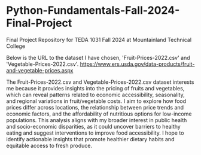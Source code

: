 # Python-Fundamentals-Fall-2024-Final-Project
Final Project Repository for TEDA 1031 Fall 2024 at Mountainland Technical College

Below is the URL to the dataset I have chosen, 'Fruit-Prices-2022.csv' and 'Vegetable-Prices-2022.csv'.
https://www.ers.usda.gov/data-products/fruit-and-vegetable-prices.aspx

The Fruit-Prices-2022.csv and Vegetable-Prices-2022.csv dataset interests me because it provides insights into the pricing of fruits and vegetables, which can reveal patterns related to economic accessibility, seasonality, and regional variations in fruit/vegetable costs. I aim to explore how food prices differ across locations, the relationship between price trends and economic factors, and the affordability of nutritious options for low-income populations. This analysis aligns with my broader interest in public health and socio-economic disparities, as it could uncover barriers to healthy eating and suggest interventions to improve food accessibility. I hope to identify actionable insights that promote healthier dietary habits and equitable access to fresh produce.
